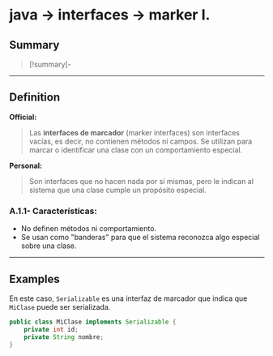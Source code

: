 # java -> interfaces -> marker I.
## Summary
> [!summary]-
> 
- - - 

## Definition
**Official:**
> Las **interfaces de marcador** (marker interfaces) son interfaces vacías, es decir, no contienen métodos ni campos. Se utilizan para marcar o identificar una clase con un comportamiento especial.

**Personal:**
>Son interfaces que no hacen nada por sí mismas, pero le indican al sistema que una clase cumple un propósito especial.

### A.1.1- **Características:**

- No definen métodos ni comportamiento.
- Se usan como "banderas" para que el sistema reconozca algo especial sobre una clase.
- - - 
## Examples
En este caso, `Serializable` es una interfaz de marcador que indica que `MiClase` puede ser serializada.
```java
public class MiClase implements Serializable {
    private int id;
    private String nombre;
}
```
